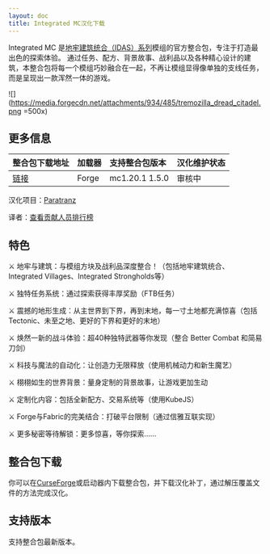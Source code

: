 ```yaml
---
layout: doc
title: Integrated MC汉化下载
---
```


Integrated MC 是[地牢建筑统合（IDAS）系列](https://www.mcmod.cn/class/6142.html)模组的官方整合包，专注于打造最出色的探索体验。
通过任务、配方、背景故事、战利品以及各种精心设计的建筑，本整合包将每一个模组巧妙融合在一起，不再让模组显得像单独的支线任务，
而是呈现出一款浑然一体的游戏。

![](https://media.forgecdn.net/attachments/934/485/tremozilla_dread_citadel.png =500x)

<DownloadLinks :methods="[
  { id: 'lanzou', text: '下载汉化', icon: '/imgs/svg/lanzou.svg', link: '/doing' },
  { id: 'curseforge', text: 'i18n自动汉化更新模组', icon: '/imgs/svg/curseforge.svg', link: 'https://www.curseforge.com/minecraft/mc-mods/i18nupdatemod/download/5841609' },
  { id: 'github', text: 'GitHub仓库', icon: '/imgs/svg/github.svg', link: 'https://github.com/VM-Chinese-translate-group/Integrated-MC' },
  { id: 'lazy', text: '懒汉下载', icon: '/imgs/logo/logo_64.png', link: '/doing' }
]" />

## 更多信息

| 整合包下载地址                                                             | 加载器 | 支持整合包版本 | 汉化维护状态 |
| :------------------------------------------------------------------------- | :----- | :------------- | :----------- |
| [链接](https://www.curseforge.com/minecraft/modpacks/integrated-minecraft) | Forge  | mc1.20.1 1.5.0 | 审核中       |

汉化项目：[Paratranz](https://paratranz.cn/projects/13091)

译者：[查看贡献人员排行榜](https://paratranz.cn/projects/13091/leaderboard)

## 特色

⚔️ 地牢与建筑：与模组方块及战利品深度整合！（包括地牢建筑统合、Integrated Villages、Integrated Strongholds等）

⚔️ 独特任务系统：通过探索获得丰厚奖励（FTB任务）

⚔️ 震撼的地形生成：从主世界到下界，再到末地，每一寸土地都充满惊喜（包括Tectonic、未至之地、更好的下界和更好的末地）

⚔️ 焕然一新的战斗体验：超40种独特武器等你发现（整合 Better Combat 和简易刀剑）

⚔️ 科技与魔法的自动化：让创造力无限释放（使用机械动力和新生魔艺）

⚔️ 栩栩如生的世界背景：量身定制的背景故事，让游戏更加生动

⚔️ 定制化内容：包括全新配方、交易系统等（使用KubeJS）

⚔️ Forge与Fabric的完美结合：打破平台限制（通过信雅互联实现）

⚔️ 更多秘密等待解锁：更多惊喜，等你探索……

## 整合包下载

你可以在[CurseForge](https://www.curseforge.com/minecraft/modpacks/integrated-minecraft)或启动器内下载整合包，并下载汉化补丁，通过解压覆盖文件的方法完成汉化。

## 支持版本

支持整合包最新版本。

<DocSupport />
